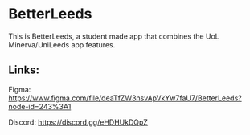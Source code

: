# BetterLeeds
This is BetterLeeds, a student made app that combines the UoL Minerva/UniLeeds app features.

## Links:
Figma: https://www.figma.com/file/deaTfZW3nsvApVkYw7faU7/BetterLeeds?node-id=243%3A1

Discord: https://discord.gg/eHDHUkDQpZ
